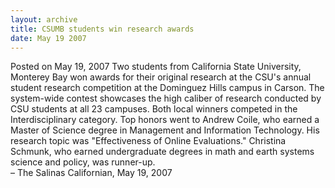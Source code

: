 ```yaml
---
layout: archive
title: CSUMB students win research awards
date: May 19 2007
---
```





<span class="date">Posted on May 19, 2007    </span>
Two students from California State University, Monterey Bay won
awards for their original research at the CSU&apos;s annual student
research competition at the Dominguez Hills campus in Carson. The
system-wide contest showcases the high caliber of research
conducted by CSU students at all 23 campuses. Both local winners
competed in the Interdisciplinary category. Top honors went to
Andrew Coile, who earned a Master of Science degree in Management
and Information Technology. His research topic was &quot;Effectiveness
of Online Evaluations.&quot; Christina Schmunk, who earned undergraduate
degrees in math and earth systems science and policy, was
runner-up.<br>
&#x2013; The Salinas Californian, May 19, 2007<br/></br>




